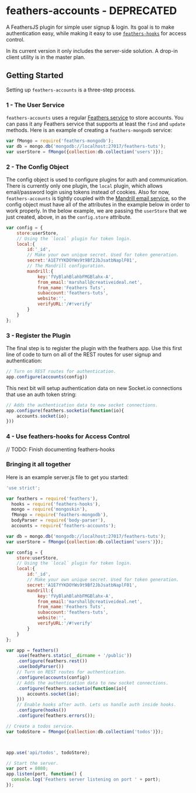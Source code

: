 # feathers-accounts - DEPRECATED
A FeathersJS plugin for simple user signup & login.  Its goal is to make authentication easy, while making it easy to use [`feathers-hooks`](https://www.npmjs.com/package/feathers-hooks) for access control.

In its current version it only includes the server-side solution.  A drop-in client utility is in the master plan.

## Getting Started

Setting up `feathers-accounts` is a three-step process.

### 1 - The User Service
`feathers-accounts` uses a regular [Feathers service](http://feathersjs.com/#toc2) to store accounts.  You can pass it any Feathers service that supports at least the `find` and `update` methods.  Here is an example of creating a `feathers-mongodb` service:

```js
var fMongo = require('feathers-mongodb');
var db = mongo.db('mongodb://localhost:27017/feathers-tuts');
var userStore = fMongo({collection:db.collection('users')});
```

### 2 - The Config Object
The config object is used to configure plugins for auth and communication.  There is currently only one plugin, the `local` plugin, which allows email/password login using tokens instead of cookies.  Also for now, `feathers-accounts` is tightly coupled with the [Mandrill email service](http://mandrill.com/), so the config object must have all of the attributes in the example below in order to work properly.  In the below example, we are passing the `userStore` that we just created, above, in as the `config.store` attribute.

```js
var config = {
    store:userStore,
    // Using the `local` plugin for token login.
    local:{
        id:'_id',
        // Make your own unique secret. Used for token generation.
        secret:'A1E7YYKDOYWs9t9Bf2JbJsatbNaplF01',
        // The Mandrill configuration.
        mandrill:{
            key:'fVyBlahBlahbFMGBlahx-A',
            from_email:'marshall@creativeideal.net',
            from_name:'Feathers Tuts',
            subaccount:'feathers-tuts',
            website:'',
            verifyURL:'/#!verify'
        }
    }
};
```

### 3 - Register the Plugin
The final step is to register the plugin with the feathers app.  Use this first line of code to turn on all of the REST routes for user signup and authentication:

```js
// Turn on REST routes for authentication.
app.configure(accounts(config))
```

This next bit will setup authentication data on new Socket.io connections that use an auth token string:

```js
// Adds the authentication data to new socket connections.
app.configure(feathers.socketio(function(io){
    accounts.socket(io);
}))
```

### 4 - Use feathers-hooks for Access Control

// TODO: Finish documenting feathers-hooks

### Bringing it all together

Here is an example server.js file to get you started:
```js
'use strict';

var feathers = require('feathers'),
  hooks = require('feathers-hooks'),
  mongo = require('mongoskin'),
  fMongo = require('feathers-mongodb'),
  bodyParser = require('body-parser'),
  accounts = require('feathers-accounts');

var db = mongo.db('mongodb://localhost:27017/feathers-tuts');
var userStore = fMongo({collection:db.collection('users')});

var config = {
    store:userStore,
    // Using the `local` plugin for token login.
    local:{
        id:'_id',
        // Make your own unique secret. Used for token generation.
        secret:'A1E7YYKDOYWs9t9Bf2JbJsatbNaplF01',
        mandrill:{
            key:'fVyBlahBlahbFMGBlahx-A',
            from_email:'marshall@creativeideal.net',
            from_name:'Feathers Tuts',
            subaccount:'feathers-tuts',
            website:'',
            verifyURL:'/#!verify'
        }
    }
};

var app = feathers()
    .use(feathers.static(__dirname + '/public'))
    .configure(feathers.rest())
    .use(bodyParser())
    // Turn on REST routes for authentication.
    .configure(accounts(config))
    // Adds the authentication data to new socket connections.
    .configure(feathers.socketio(function(io){
        accounts.socket(io);
    }))
    // Enable hooks after auth. Lets us handle auth inside hooks.
    .configure(hooks())
    .configure(feathers.errors());

// Create a todos service.
var todoStore = fMongo({collection:db.collection('todos')});



app.use('api/todos', todoStore);

// Start the server.
var port = 8080;
app.listen(port, function() {
  console.log('Feathers server listening on port ' + port);
});

```
